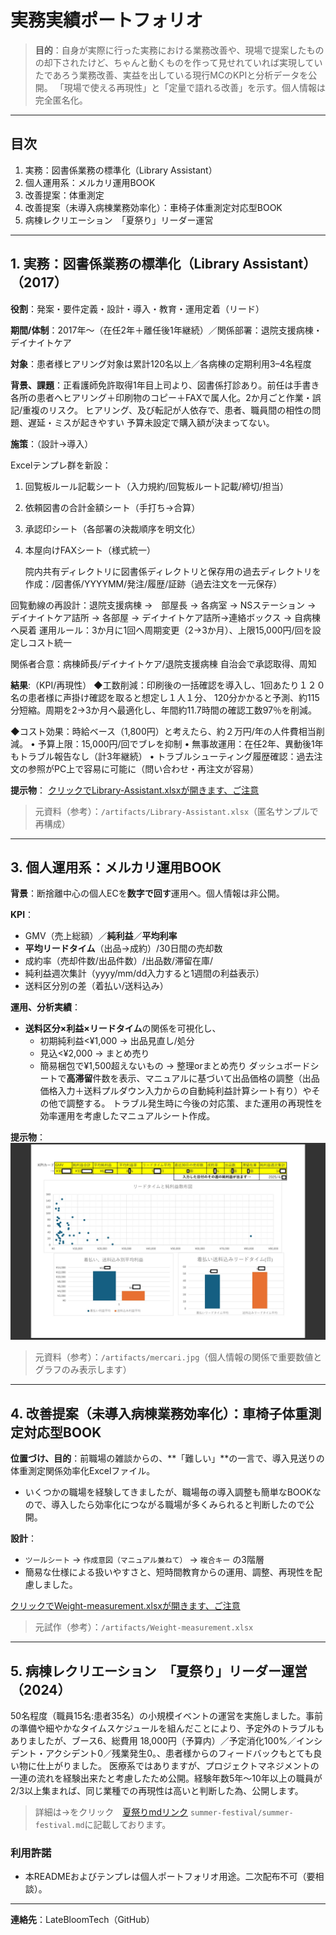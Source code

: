 # 実務実績ポートフォリオ

> **目的**：自身が実際に行った実務における業務改善や、現場で提案したものの却下されたけど、ちゃんと動くものを作って見せれていれば実現していたであろう業務改善、実益を出している現行MCのKPIと分析データを公開。
「現場で使える再現性」と「定量で語れる改善」を示す。個人情報は完全匿名化。

---

## 目次
1. 実務：図書係業務の標準化（Library Assistant）
2. 個人運用系：メルカリ運用BOOK
3. 改善提案：体重測定
4. 改善提案（未導入病棟業務効率化）：車椅子体重測定対応型BOOK
5. 病棟レクリエーション　「夏祭り」リーダー運営



---

## 1. 実務：図書係業務の標準化（Library Assistant）（2017）

**役割**：発案・要件定義・設計・導入・教育・運用定着（リード）

**期間/体制**：2017年〜（在任2年＋離任後1年継続）／関係部署：退院支援病棟・デイナイトケア

**対象**：患者様ヒアリング対象は累計120名以上／各病棟の定期利用3–4名程度

**背景、課題**：正看護師免許取得1年目上司より、図書係打診あり。前任は手書き各所の患者へヒアリング＋印刷物のコピー＋FAXで属人化。2か月ごと作業・誤記/重複のリスク。
ヒアリング、及び転記が人依存で、患者、職員間の相性の問題、遅延・ミスが起きやすい	予算未設定で購入額が決まってない。

**施策**：（設計→導入）

Excelテンプレ群を新設：
1.	回覧板ルール記載シート（入力規約/回覧板ルート記載/締切/担当）
2.	依頼図書の合計金額シート（手打ち→合算）
3.	承認印シート（各部署の決裁順序を明文化）
4.	本屋向けFAXシート（様式統一）

	院内共有ディレクトリに図書係ディレクトリと保存用の過去ディレクトリを作成：/図書係/YYYYMM/発注/履歴/証跡（過去注文を一元保存）

回覧動線の再設計：退院支援病棟 →　部屋長 → 各病室 → NSステーション → デイナイトケア詰所 → 各部屋 → デイナイトケア詰所→連絡ボックス → 自病棟へ戻着
運用ルール：3か月に1回へ周期変更（2→3か月）、上限15,000円/回を設定しコスト統一

関係者合意：病棟師長/デイナイトケア/退院支援病棟 自治会で承認取得、周知


**結果**:（KPI/再現性）
◆工数削減：印刷後の一括確認を導入し、1回あたり１２０名の患者様に声掛け確認を取ると想定し１人１分、 120分かかると予測、約115分短縮。周期を2→3か月へ最適化し、年間約11.7時間の確認工数97％を削減。

◆コスト効果：時給ベース（1,800円）と考えたら、約２万円/年の人件費相当削減。
•	予算上限：15,000円/回でブレを抑制
•	無事故運用：在任2年、異動後1年もトラブル報告なし（計3年継続）
•	トラブルシューティング履歴確認：過去注文の参照がPC上で容易に可能に（問い合わせ・再注文が容易）


**提示物**：
[クリックでLibrary-Assistant.xlsxが開きます、ご注意](artifacts/Library-Assistant.xlsx)

> 元資料（参考）：`/artifacts/Library-Assistant.xlsx`（匿名サンプルで再構成）

---

## 3. 個人運用系：メルカリ運用BOOK
**背景**：断捨離中心の個人ECを**数字で回す**運用へ。個人情報は非公開。

**KPI**：
- GMV（売上総額）／**純利益**／**平均利率**
- **平均リードタイム**（出品→成約）/30日間の売却数
- 成約率（売却件数/出品件数）/出品数/滞留在庫/
- 純利益週次集計（yyyy/mm/dd入力すると1週間の利益表示）
- 送料区分別の差（着払い/送料込み）

**運用、分析実績**：
- **送料区分×利益×リードタイム**の関係を可視化し、
  - 初期純利益<¥1,000 → 出品見直し/処分
  - 見込<¥2,000 → まとめ売り
  - 簡易梱包で¥1,500超えないもの → 整理orまとめ売り
ダッシュボードシートで**高滞留**件数を表示、マニュアルに基づいて出品価格の調整（出品価格入力＋送料プルダウン入力からの自動純利益計算シート有り）やその他で調整する。
トラブル発生時に今後の対応策、また運用の再現性を効率運用を考慮したマニュアルシート作成。

**提示物**：
![mercari](artifacts/mercari.jpg)

> 元資料（参考）：`/artifacts/mercari.jpg`（個人情報の関係で重要数値とグラフのみ表示します）

---

## 4. 改善提案（未導入病棟業務効率化）：車椅子体重測定対応型BOOK
**位置づけ、目的**：前職場の雑談からの、**「難しい」**の一言で、導入見送りの体重測定関係効率化Excelファイル。

- いくつかの職場を経験してきましたが、職場毎の導入調整も簡単なBOOKなので、導入したら効率化につながる職場が多くみられると判断したので公開。


**設計**：
- `ツールシート` → `作成意図（マニュアル兼ねて）` → `複合キー` の3階層
- 簡易な仕様による扱いやすさと、短時間教育からの運用、調整、再現性を配慮しました。

[クリックでWeight-measurement.xlsxが開きます、ご注意](artifacts/Weight-measurement.xlsx)
> 元試作（参考）：`/artifacts/Weight-measurement.xlsx`

---
## 5. 病棟レクリエーション　「夏祭り」リーダー運営（2024）
50名程度（職員15名:患者35名）の小規模イベントの運営を実施しました。事前の準備や細やかなタイムスケジュールを組んだことにより、予定外のトラブルもありましたが、ブース6、総費用 18,000円（予算内）／予定消化100%／インシデント・アクシデント0／残業発生0。、患者様からのフィードバックもとても良い物に仕上がりました。
医療系ではありますが、プロジェクトマネジメントの一連の流れを経験出来たと考慮したため公開。経験年数5年～10年以上の職員が2/3以上集まれば、同じ業種での再現性は高いと判断した為、公開します。

>詳細は→をクリック　[夏祭りmdリンク](summer-festival/summer-festival.md)
`summer-festival/summer-festival.md`に記載しております。


### 利用許諾
- 本READMEおよびテンプレは個人ポートフォリオ用途。二次配布不可（要相談）。

---

**連絡先**：LateBloomTech（GitHub）


